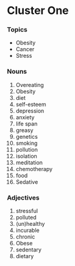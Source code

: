 # Cluster One
### Topics
* Obesity
* Cancer
* Stress

### Nouns
1. Overeating
1. Obesity
1. diet
1. self-esteem
1. depression
1. anxiety
1. life span
1. greasy
1. genetics
1. smoking
1. pollution
1. isolation
1. meditation
1. chemotherapy
1. food
1. Sedative

### Adjectives
1. stressful
1. polluted
1. (un)healthy
1. incurable
1. chronic
1. Obese
1. sedentary
1. dietary
